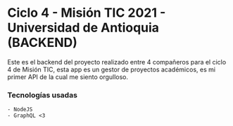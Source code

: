 # Ciclo 4 - Misión TIC 2021 - Universidad de Antioquia (BACKEND)

Este es el backend del proyecto realizado entre 4 compañeros para el ciclo 4 de Misión TIC, esta app es un gestor de proyectos académicos, es mi primer API de la cual me siento orgulloso.

### Tecnologías usadas

    - NodeJS
    - GraphQL <3
